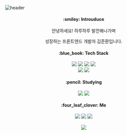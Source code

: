 
![header](https://capsule-render.vercel.app/api?type=waving&text=Hello,%20I'm%20JunHwan&fontSize=32&color=auto&fontColor=ffffff&fontAlign=20&fontAlignY=40&height=200)

<div align=center>
  <h4>:smiley: Introuduce</h4>
  <span>안녕하세요! 하루하루 발전해나가며</span>
  <p>성장하는 프론트엔드 개발자 김준환입니다.</p>
  
  <h4>:blue_book: Tech Stack </h4>
  <img src="https://img.shields.io/badge/React-61DAFB?style=flat&logo=React&logoColor=white"/>
  <img src="https://img.shields.io/badge/HTML-E34F26?style=flat&logo=HTML5&logoColor=white"/>
  <img src="https://img.shields.io/badge/CSS-1572B6?style=flat&logo=CSS3&logoColor=white"/>
  <img src="https://img.shields.io/badge/JavaScript-F7DF1E?style=flat&logo=JavaScript&logoColor=white"/>
  <br />
  <img src="https://img.shields.io/badge/Sass-CC6699?style=flat&logo=Sass&logoColor=white"/>
  <img src="https://img.shields.io/badge/Python-3776AB?style=flat&logo=Python&logoColor=white"/>  
  
  <h4>:pencil: Studying </h4>
  <img src="https://img.shields.io/badge/Redux-764ABC?style=flat&logo=Redux&logoColor=white"/>
  <img src="https://img.shields.io/badge/TypeScript-3178C6?style=flat&logo=TypeScript&logoColor=white"/>  
  
  <h4>:four_leaf_clover: Me </h4>
  <a href="https://blog.naver.com/namsan7777"><img src="https://img.shields.io/badge/Blogger-20C997?style=flat&logo=Blogger&logoColor=white"/></a>  
  <a href="https://mail.google.com/mail/?view=cm&amp;fs=1&amp;to=namsan205@gmail.com" target="_blank"><img src="https://img.shields.io/badge/Gmail-EA4335?style=flat&logo=Gmail&logoColor=white"/></a>  
  <a href="https://www.instagram.com/dalkong_1027/"><img src="https://img.shields.io/badge/Instagram-E4405F?style=flat&logo=Instagram&logoColor=white"/></a>
  <br /><br />
  <img src="https://github-readme-stats.vercel.app/api/top-langs/?username=junani4&layout=compact"><br><br>
  
  
  
</div>

<!--
**junani4/junani4** is a ✨ _special_ ✨ repository because its `README.md` (this file) appears on your GitHub profile.

Here are some ideas to get you started:

- 🔭 I’m currently working on ...
- 🌱 I’m currently learning ...
- 👯 I’m looking to collaborate on ...
- 🤔 I’m looking for help with ...
- 💬 Ask me about ...
- 📫 How to reach me: ...
- 😄 Pronouns: ...
- ⚡ Fun fact: ...
-->
